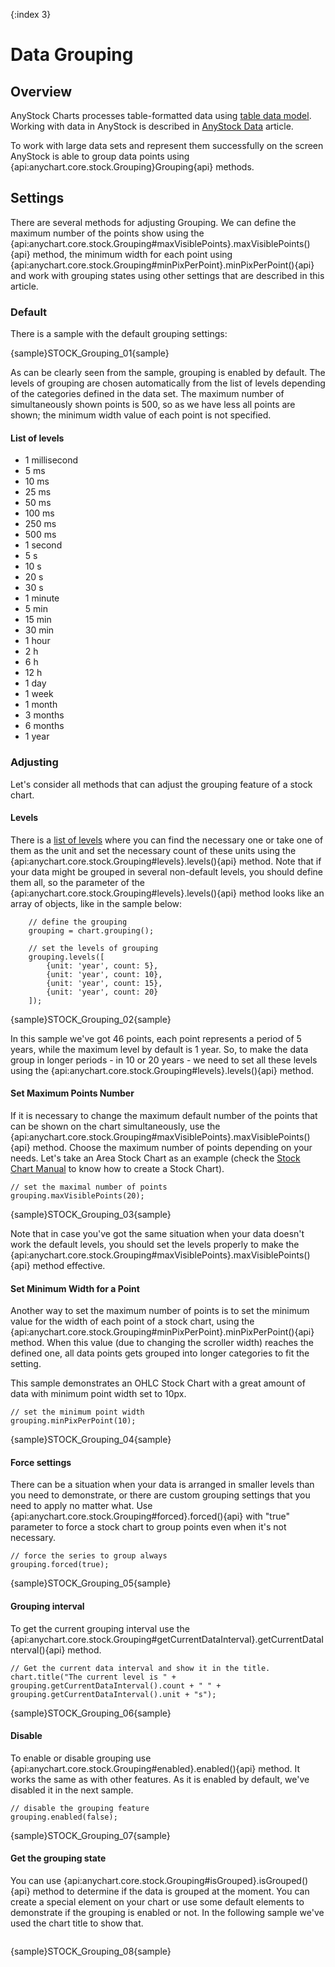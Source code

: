 {:index 3}
# Data Grouping
 
## Overview

AnyStock Charts processes table-formatted data using [table data model](../Working_with_Data/Using_Table_Data_Model). Working with data in AnyStock is described in [AnyStock Data](Data) article.

To work with large data sets and represent them successfully on the screen AnyStock is able to group data points using {api:anychart.core.stock.Grouping}Grouping{api} methods.

## Settings

There are several methods for adjusting Grouping. We can define the maximum number of the points show using the {api:anychart.core.stock.Grouping#maxVisiblePoints}.maxVisiblePoints(){api} method, the minimum width for each point using {api:anychart.core.stock.Grouping#minPixPerPoint}.minPixPerPoint(){api} and work with grouping states using other settings that are described in this article.

### Default

There is a sample with the default grouping settings:

{sample}STOCK\_Grouping\_01{sample}

As can be clearly seen from the sample, grouping is enabled by default. The levels of grouping are chosen automatically from the list of levels depending of the categories defined in the data set. The maximum number of simultaneously shown points is 500, so as we have less all points are shown; the minimum width value of each point is not specified.

#### List of levels

 - 1 millisecond
 - 5 ms
 - 10 ms
 - 25 ms
 - 50 ms
 - 100 ms
 - 250 ms
 - 500 ms
 - 1 second
 - 5 s
 - 10 s
 - 20 s
 - 30 s
 - 1 minute
 - 5 min
 - 15 min
 - 30 min
 - 1 hour
 - 2 h
 - 6 h
 - 12 h
 - 1 day
 - 1 week
 - 1 month
 - 3 months
 - 6 months
 - 1 year

### Adjusting

Let's consider all methods that can adjust the grouping feature of a stock chart. 

#### Levels

There is a [list of levels](#list_of_levels) where you can find the necessary one or take one of them as the unit and set the necessary count of these units using the {api:anychart.core.stock.Grouping#levels}.levels(){api} method. Note that if your data might be grouped in several non-default levels, you should define them all, so the parameter of the {api:anychart.core.stock.Grouping#levels}.levels(){api} method looks like an array of objects, like in the sample below:

```
	// define the grouping
    grouping = chart.grouping();

	// set the levels of grouping
    grouping.levels([
        {unit: 'year', count: 5},
        {unit: 'year', count: 10},
        {unit: 'year', count: 15},
        {unit: 'year', count: 20}
    ]);
```
{sample}STOCK\_Grouping\_02{sample}

In this sample we've got 46 points, each point represents a period of 5 years, while the maximum level by default is 1 year. So, to make the data group in longer periods - in 10 or 20 years - we need to set all these levels using the {api:anychart.core.stock.Grouping#levels}.levels(){api} method.

#### Set Maximum Points Number

If it is necessary to change the maximum default number of the points that can be shown on the chart simultaneously, use the {api:anychart.core.stock.Grouping#maxVisiblePoints}.maxVisiblePoints(){api} method. Choose the maximum number of points depending on your needs. Let's take an Area Stock Chart as an example (check the [Stock Chart Manual](Quick_Start) to know how to create a Stock Chart).

```
// set the maximal number of points
grouping.maxVisiblePoints(20);
```

{sample}STOCK\_Grouping\_03{sample}

Note that in case you've got the same situation when your data doesn't work the default levels, you should set the levels properly to make the {api:anychart.core.stock.Grouping#maxVisiblePoints}.maxVisiblePoints(){api} method effective.

#### Set Minimum Width for a Point

Another way to set the maximum number of points is to set the minimum value for the width of each point of a stock chart, using the {api:anychart.core.stock.Grouping#minPixPerPoint}.minPixPerPoint(){api} method. When this value (due to changing the scroller width) reaches the defined one, all data points gets grouped into longer categories to fit the setting. 

This sample demonstrates an OHLC Stock Chart with a great amount of data with minimum point width set to 10px.

```
// set the minimum point width
grouping.minPixPerPoint(10);
```

{sample}STOCK\_Grouping\_04{sample}

#### Force settings

There can be a situation when your data is arranged in smaller levels than you need to demonstrate, or there are custom grouping settings that you need to apply no matter what. Use {api:anychart.core.stock.Grouping#forced}.forced(){api} with "true" parameter to force a stock chart to group points even when it's not necessary.

```
// force the series to group always
grouping.forced(true);
```

{sample}STOCK\_Grouping\_05{sample}

#### Grouping interval

To get the current grouping interval use the {api:anychart.core.stock.Grouping#getCurrentDataInterval}.getCurrentDataInterval(){api} method. 

```
// Get the current data interval and show it in the title.
chart.title("The current level is " + grouping.getCurrentDataInterval().count + " " + grouping.getCurrentDataInterval().unit + "s");
```

{sample}STOCK\_Grouping\_06{sample}

#### Disable 

To enable or disable grouping use {api:anychart.core.stock.Grouping#enabled}.enabled(){api} method. It works the same as with other features. As it is enabled by default, we've disabled it in the next sample.

```
// disable the grouping feature
grouping.enabled(false);
```

{sample}STOCK\_Grouping\_07{sample}

#### Get the grouping state

You can use {api:anychart.core.stock.Grouping#isGrouped}.isGrouped(){api} method to determine if the data is grouped at the moment. You can create a special element on your chart or use some default elements to demonstrate if the grouping is enabled or not. In the following sample we've used the chart title to show that.

```

```
{sample}STOCK\_Grouping\_08{sample}
